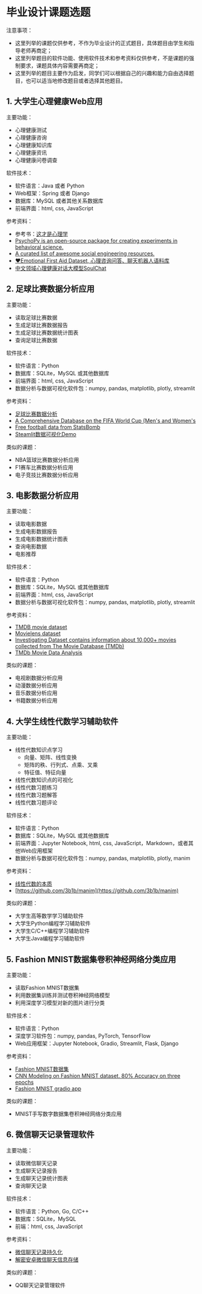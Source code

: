 # 毕业设计课题选题

注意事项：

- 这里列举的课题仅供参考，不作为毕业设计的正式题目，具体题目由学生和指导老师再商定；
- 这里列举题目的软件功能、使用软件技术和参考资料仅供参考，不是课题的强制要求，课题具体内容需要再商定；
- 这里列举的题目主要作为启发，同学们可以根据自己的兴趣和能力自由选择题目，也可以适当地修改题目或者选择其他题目。

## 1. 大学生心理健康Web应用

主要功能：

- 心理健康测试
- 心理健康咨询
- 心理健康知识库
- 心理健康资讯
- 心理健康问卷调查

软件技术：

- 软件语言：Java 或者 Python
- Web框架：Spring 或者 Django
- 数据库：MySQL 或者其他关系数据库
- 前端界面：html, css, JavaScript

参考资料：

- 参考书：[这才是心理学](https://book.douban.com/subject/35023259)
- [PsychoPy is an open-source package for creating experiments in behavioral science.](https://github.com/jspsych/jsPsych)
- [A curated list of awesome social engineering resources.](https://github.com/giuliacassara/awesome-social-engineering)
- [❤️Emotional First Aid Dataset, 心理咨询问答、聊天机器人语料库](https://github.com/chatopera/efaqa-corpus-zh)
- [中文领域心理健康对话大模型SoulChat](https://github.com/scutcyr/SoulChat)

## 2. 足球比赛数据分析应用

主要功能：

- 读取足球比赛数据
- 生成足球比赛数据报告
- 生成足球比赛数据统计图表
- 查询足球比赛数据

软件技术：

- 软件语言：Python
- 数据库：SQLite，MySQL 或其他数据库
- 前端界面：html, css, JavaScript
- 数据分析与数据可视化软件包：numpy, pandas, matplotlib, plotly, streamlit

参考资料：

- [足球比赛数据分析](https://github.com/eddwebster/football_analytics)
- [A Comprehensive Database on the FIFA World Cup (Men's and Women's](https://github.com/jfjelstul/worldcup)
- [Free football data from StatsBomb](https://github.com/statsbomb/open-data)
- [Steamlit数据可视化Demo](https://tdenzl-bulian-bulian-ifeiih.streamlit.app/)

类似的课题：

- NBA篮球比赛数据分析应用
- F1赛车比赛数据分析应用
- 电子竞技比赛数据分析应用

## 3. 电影数据分析应用

主要功能：

- 读取电影数据
- 生成电影数据报告
- 生成电影数据统计图表
- 查询电影数据
- 电影推荐

软件技术：

- 软件语言：Python
- 数据库：SQLite，MySQL 或其他数据库
- 前端界面：html, css, JavaScript
- 数据分析与数据可视化软件包：numpy, pandas, matplotlib, plotly, streamlit

参考资料：

- [TMDB movie dataset](https://github.com/kishan0725/The-Movie-Cinema)
- [Movielens dataset](https://grouplens.org/datasets/movielens/)
- [Investigating Dataset contains information about 10,000+ movies collected from The Movie Database (TMDb)](https://github.com/JuzerShakir/Investigate_TMDb_Movies)
- [TMDb Movie Data Analysis](https://dpghazi-da-nano.s3.amazonaws.com/tmdb-movie-analysis.html)

类似的课题：

- 电视剧数据分析应用
- 动漫数据分析应用
- 音乐数据分析应用
- 书籍数据分析应用

## 4. 大学生线性代数学习辅助软件

主要功能：

- 线性代数知识点学习
  - 向量、矩阵、线性变换
  - 矩阵的秩、行列式、点乘、叉乘
  - 特征值、特征向量
- 线性代数知识点的可视化
- 线性代数习题练习
- 线性代数习题解答
- 线性代数习题评论

软件技术：

- 软件语言：Python
- 数据库：SQLite，MySQL 或其他数据库
- 前端界面：Jupyter Notebook, html, css, JavaScript，Markdown，或者其他Web应用框架
- 数据分析与数据可视化软件包：numpy, pandas, matplotlib, plotly, manim

参考资料：

- [线性代数的本质](https://www.bilibili.com/video/BV1ib411t7YR)
- [https://github.com/3b1b/manim](https://github.com/3b1b/manim)

类似的课题：

- 大学生高等数学学习辅助软件
- 大学生Python编程学习辅助软件
- 大学生C/C++编程学习辅助软件
- 大学生Java编程学习辅助软件

## 5. Fashion MNIST数据集卷积神经网络分类应用

主要功能：

- 读取Fashion MNIST数据集
- 利用数据集训练并测试卷积神经网络模型
- 利用深度学习模型对新的图片进行分类

软件技术：

- 软件语言：Python
- 深度学习软件包：numpy, pandas, PyTorch, TensorFlow
- Web应用框架：Jupyter Notebook, Gradio, Streamlit, Flask, Django

参考资料：

- [Fashion MNIST数据集](https://github.com/zalandoresearch/fashion-mnist)
- [CNN Modeling on Fashion MNIST dataset. 80% Accuracy on three epochs](https://github.com/mahdi-darvish/Convolutional-Neural-Network-on-Fashion-MNIST)
- [Fashion MNIST gradio app](https://huggingface.co/spaces/UdayPrasad/fashion-mnist/blob/99a76d6ba8c19a19132ef3d48360e9d848882473/app.py)

类似的课题：

- MNIST手写数字数据集卷积神经网络分类应用

## 6. 微信聊天记录管理软件

主要功能：

- 读取微信聊天记录
- 生成聊天记录报告
- 生成聊天记录统计图表
- 查询聊天记录

软件技术：

- 软件语言：Python, Go, C/C++
- 数据库：SQLite，MySQL
- 前端：html, css, JavaScript

参考资料：

- [微信聊天记录持久化](https://github.com/greycodee/wechat-backup)
- [解密安卓微信聊天信息存储](https://blog.greycode.top/posts/android-wechat-bak/)

类似的课题：

- QQ聊天记录管理软件
